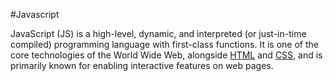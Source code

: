 #Javascript

JavaScript (JS) is a high-level, dynamic, and interpreted (or just-in-time compiled) programming language with first-class functions. It is one of the core technologies of the World Wide Web, alongside [HTML](wiki/HTML) and [CSS](wiki/HTML), and is primarily known for enabling interactive features on web pages. 
